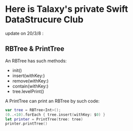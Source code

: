 #  Here is Talaxy's private Swift DataStrucure Club

update on 20/3/8 : 
## RBTree & PrintTree
An RBTree has such methods:
* init()
* insert(withKey:)
* remove(withKey:)
* contain(withKey:)
* tree.levelPrint()

A PrintTree can print an RBTree by such code:
```swift
var tree = RBTree<Int>();
(0..<10).forEach { tree.insert(withKey: $0) }
let printer = PrintTree(tree: tree)
printer.printTree()
```

